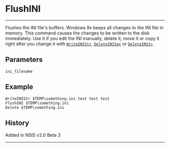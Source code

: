 # FlushINI

---

Flushes the INI file's buffers. Windows 9x keeps all changes to the INI file in memory. This command causes the changes to be written to the disk immediately. Use it if you edit the INI manually, delete it, move it or copy it right after you change it with [`WriteINIStr`][1], [`DeleteINISec`][2] or [`DeleteINStr`][3].

## Parameters

    ini_filename

## Example

	WriteINIStr $TEMP\something.ini test test test
	FlushINI $TEMP\something.ini
	Delete $TEMP\something.ini

## History

Added in NSIS v2.0 Beta 3

---

[1]: WriteINIStr.md
[2]: DeleteINISec.md
[3]: DeleteINIStr.md